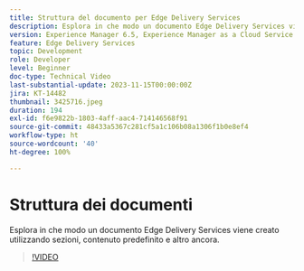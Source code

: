 ```yaml
---
title: Struttura del documento per Edge Delivery Services
description: Esplora in che modo un documento Edge Delivery Services viene creato utilizzando sezioni, contenuto predefinito e altro ancora.
version: Experience Manager 6.5, Experience Manager as a Cloud Service
feature: Edge Delivery Services
topic: Development
role: Developer
level: Beginner
doc-type: Technical Video
last-substantial-update: 2023-11-15T00:00:00Z
jira: KT-14482
thumbnail: 3425716.jpeg
duration: 194
exl-id: f6e9822b-1803-4aff-aac4-714146568f91
source-git-commit: 48433a5367c281cf5a1c106b08a1306f1b0e8ef4
workflow-type: ht
source-wordcount: '40'
ht-degree: 100%

---
```


# Struttura dei documenti

Esplora in che modo un documento Edge Delivery Services viene creato utilizzando sezioni, contenuto predefinito e altro ancora.

>[!VIDEO](https://video.tv.adobe.com/v/3445197/?learn=on&captions=ita)
